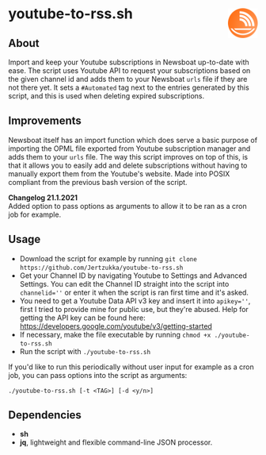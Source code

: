 youtube-to-rss.sh <img src="./newsboat.svg" alt="Newsboat logo" align="right" height="60" width="60" vspace="6"/>
=================

About
-----
Import and keep your Youtube subscriptions in Newsboat up-to-date with ease.
The script uses Youtube API to request your subscriptions based on the given
channel id and adds them to your Newsboat `urls` file if they are not there yet.
It sets a `#Automated` tag next to the entries generated by this script, and
this is used when deleting expired subscriptions.

Improvements
------------
Newsboat itself has an import function which does serve a basic purpose of
importing the OPML file exported from Youtube subscription manager and adds
them to your `urls` file. The way this script improves on top of this, is that 
it allows you to easily add and delete subscriptions without having to manually 
export them from the Youtube's website. Made into POSIX compliant from the
previous bash version of the script.

**Changelog 21.1.2021**\
Added option to pass options as arguments to allow it to be ran as a cron job
for example.

Usage
-----
+ Download the script for example by running `git clone https://github.com/Jertzukka/youtube-to-rss.sh`
+ Get your Channel ID by navigating Youtube to Settings and Advanced Settings. 
You can edit the Channel ID straight into the script into `channelid=''` or 
enter it when the script is ran first time and it's asked.
+ You need to get a Youtube Data API v3 key and insert it into `apikey=''`,
first I tried to provide mine for public use, but they're abused. Help for getting
the API key can be found here: https://developers.google.com/youtube/v3/getting-started
+ If necessary, make the file executable by running `chmod +x ./youtube-to-rss.sh`
+ Run the script with `./youtube-to-rss.sh`

If you'd like to run this periodically without user input for example as a cron job,
you can pass options into the script as arguments:

    ./youtube-to-rss.sh [-t <TAG>] [-d <y/n>]

Dependencies
------------
+ **sh**
+ **jq**, lightweight and flexible command-line JSON processor.

